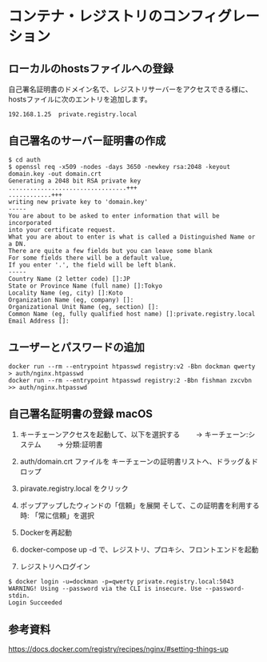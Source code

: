 # コンテナ・レジストリのコンフィグレーション

## ローカルのhostsファイルへの登録

自己署名証明書のドメイン名で、レジストリサーバーをアクセスできる様に、
hostsファイルに次のエントリを追加します。

~~~
192.168.1.25  private.registry.local
~~~


## 自己署名のサーバー証明書の作成

~~~
$ cd auth
$ openssl req -x509 -nodes -days 3650 -newkey rsa:2048 -keyout domain.key -out domain.crt
Generating a 2048 bit RSA private key
.................................+++
............+++
writing new private key to 'domain.key'
-----
You are about to be asked to enter information that will be incorporated
into your certificate request.
What you are about to enter is what is called a Distinguished Name or a DN.
There are quite a few fields but you can leave some blank
For some fields there will be a default value,
If you enter '.', the field will be left blank.
-----
Country Name (2 letter code) []:JP
State or Province Name (full name) []:Tokyo
Locality Name (eg, city) []:Koto
Organization Name (eg, company) []:
Organizational Unit Name (eg, section) []:
Common Name (eg, fully qualified host name) []:private.registry.local
Email Address []:
~~~


## ユーザーとパスワードの追加

~~~
docker run --rm --entrypoint htpasswd registry:v2 -Bbn dockman qwerty > auth/nginx.htpasswd
docker run --rm --entrypoint htpasswd registry:2 -Bbn fishman zxcvbn >> auth/nginx.htpasswd
~~~


##  自己署名証明書の登録 macOS

1. キーチェーンアクセスを起動して、以下を選択する
　　-> キーチェーン:システム
　　-> 分類:証明書

2. auth/domain.crt ファイルを キーチェーンの証明書リストへ、ドラッグ＆ドロップ

3. piravate.registry.local をクリック

4. ポップアップしたウィンドの「信頼」を展開
   そして、この証明書を利用する時: 「常に信頼」を選択

5. Dockerを再起動

6. docker-compose up -d で、レジストリ、プロキシ、フロントエンドを起動

7. レジストリへログイン

~~~
$ docker login -u=dockman -p=qwerty private.registry.local:5043
WARNING! Using --password via the CLI is insecure. Use --password-stdin.
Login Succeeded
~~~







## 参考資料
https://docs.docker.com/registry/recipes/nginx/#setting-things-up


